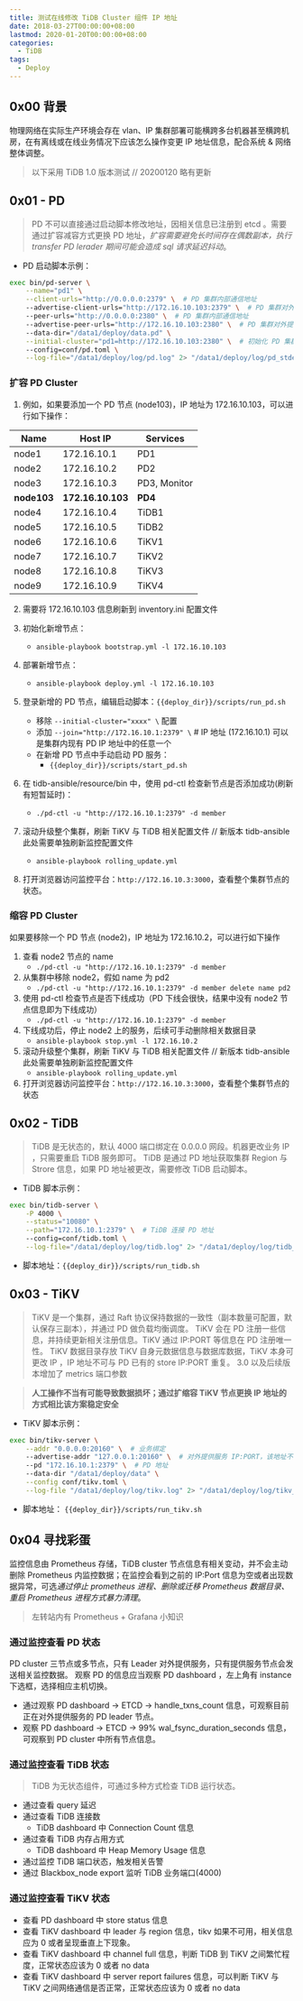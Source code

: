 ```yaml
---
title: 测试在线修改 TiDB Cluster 组件 IP 地址
date: 2018-03-27T00:00:00+08:00
lastmod: 2020-01-20T00:00:00+08:00
categories:
  - TiDB
tags:
  - Deploy
---
```

## 0x00 背景

物理网络在实际生产环境会存在 vlan、IP 集群部署可能横跨多台机器甚至横跨机房，在有离线或在线业务情况下应该怎么操作变更 IP 地址信息，配合系统 & 网络整体调整。

> 以下采用 TiDB 1.0 版本测试 // 20200120 略有更新

## 0x01 - PD

> PD 不可以直接通过启动脚本修改地址，因相关信息已注册到 etcd 。需要通过扩容减容方式更换 PD 地址，*扩容需要避免长时间存在偶数副本，执行 transfer PD lerader 期间可能会造成 sql 请求延迟抖动*。

- PD 启动脚本示例：

```bash
exec bin/pd-server \
    --name="pd1" \
    --client-urls="http://0.0.0.0:2379" \  # PD 集群内部通信地址
    --advertise-client-urls="http://172.16.10.103:2379" \  # PD 集群对外提供服务地址，该地址不可为 0.0.0.0
    --peer-urls="http://0.0.0.0:2380" \  # PD 集群内部通信地址
    --advertise-peer-urls="http://172.16.10.103:2380" \  # PD 集群对外提供服务地址，该地址不可为 0.0.0.0
    --data-dir="/data1/deploy/data.pd" \
    --initial-cluster="pd1=http://172.16.10.103:2380" \  # 初始化 PD 集群时使用，扩容时应当换成  --join 参数
    --config=conf/pd.toml \
    --log-file="/data1/deploy/log/pd.log" 2> "/data1/deploy/log/pd_stderr.log"
```

### 扩容 PD Cluster

1. 例如，如果要添加一个 PD 节点 (node103)，IP 地址为 172.16.10.103，可以进行如下操作：

  | Name | Host IP | Services |
  | ---- | ------- | -------- |
  | node1 | 172.16.10.1 | PD1 |
  | node2 | 172.16.10.2 | PD2 |
  | node3 | 172.16.10.3 | PD3, Monitor |
  | **node103** | **172.16.10.103** | **PD4** |
  | node4 | 172.16.10.4 | TiDB1 |
  | node5 | 172.16.10.5 | TiDB2 |
  | node6 | 172.16.10.6 | TiKV1 |
  | node7 | 172.16.10.7 | TiKV2 |
  | node8 | 172.16.10.8 | TiKV3 |
  | node9 | 172.16.10.9 | TiKV4 |

2. 需要将 172.16.10.103 信息刷新到 inventory.ini 配置文件

3. 初始化新增节点：
    - `ansible-playbook bootstrap.yml -l 172.16.10.103`

4. 部署新增节点：
    - `ansible-playbook deploy.yml -l 172.16.10.103`

5. 登录新增的 PD 节点，编辑启动脚本：`{{deploy_dir}}/scripts/run_pd.sh`
    - 移除  `--initial-cluster="xxxx" \`  配置
    - 添加  `--join="http://172.16.10.1:2379" \`  # IP 地址 (172.16.10.1) 可以是集群内现有 PD IP 地址中的任意一个
    - 在新增 PD 节点中手动启动 PD 服务：
        - `{{deploy_dir}}/scripts/start_pd.sh`

6. 在 tidb-ansible/resource/bin 中，使用 pd-ctl 检查新节点是否添加成功(刷新有短暂延时)：
    - `./pd-ctl -u "http://172.16.10.1:2379" -d member`

7. 滚动升级整个集群，刷新 TiKV 与 TiDB 相关配置文件 // 新版本 tidb-ansible 此处需要单独刷新监控配置文件
    - `ansible-playbook rolling_update.yml`

8. 打开浏览器访问监控平台：`http://172.16.10.3:3000`，查看整个集群节点的状态。

### 缩容 PD Cluster

如果要移除一个 PD 节点 (node2)，IP 地址为 172.16.10.2，可以进行如下操作

1. 查看 node2 节点的 name
    - `./pd-ctl -u "http://172.16.10.1:2379" -d member`
2. 从集群中移除 node2，假如 name 为 pd2
    - `./pd-ctl -u "http://172.16.10.1:2379" -d member delete name pd2`
3. 使用 pd-ctl 检查节点是否下线成功（PD 下线会很快，结果中没有 node2 节点信息即为下线成功）
    - `./pd-ctl -u "http://172.16.10.1:2379" -d member`
4. 下线成功后，停止 node2 上的服务，后续可手动删除相关数据目录
    - `ansible-playbook stop.yml -l 172.16.10.2`
5. 滚动升级整个集群，刷新 TiKV 与 TiDB 相关配置文件 // 新版本 tidb-ansible 此处需要单独刷新监控配置文件
    - `ansible-playbook rolling_update.yml`
6. 打开浏览器访问监控平台：`http://172.16.10.3:3000`，查看整个集群节点的状态

## 0x02 - TiDB

> TiDB 是无状态的，默认 4000 端口绑定在 0.0.0.0 网段。机器更改业务 IP ，只需要重启 TiDB 服务即可。
> TiDB 是通过 PD 地址获取集群 Region 与 Strore 信息，如果 PD 地址被更改，需要修改 TiDB 启动脚本。

- TiDB 脚本示例：

```bash
exec bin/tidb-server \
    -P 4000 \
    --status="10080" \
    --path="172.16.10.1:2379" \  # TiDB 连接 PD 地址
    --config=conf/tidb.toml \
    --log-file="/data1/deploy/log/tidb.log" 2> "/data1/deploy/log/tidb_stderr.log"
```

  - 脚本地址：`{{deploy_dir}}/scripts/run_tidb.sh`

## 0x03 - TiKV

> TiKV 是一个集群，通过 Raft 协议保持数据的一致性（副本数量可配置，默认保存三副本），并通过 PD 做负载均衡调度。
> TiKV 会在 PD 注册一些信息，并持续更新相关注册信息。TiKV 通过 IP:PORT 等信息在 PD 注册唯一性。
> TiKV 数据目录存放 TiKV 自身元数据信息与数据库数据，TiKV 本身可更改 IP ，IP 地址不可与 PD 已有的 store IP:PORT 重复。
> 3.0 以及后续版本增加了 metrics 端口参数

> **人工操作不当有可能导致数据损坏；通过扩缩容 TiKV 节点更换 IP 地址的方式相比该方案稳定安全**

- TiKV 脚本示例：

```bash
exec bin/tikv-server \
    --addr "0.0.0.0:20160" \  # 业务绑定
    --advertise-addr "127.0.0.1:20160" \  # 对外提供服务 IP:PORT，该地址不可为 0.0.0.0
    --pd "172.16.10.1:2379" \  # PD 地址
    --data-dir "/data1/deploy/data" \
    --config conf/tikv.toml \
    --log-file "/data1/deploy/log/tikv.log" 2> "/data1/deploy/log/tikv_stderr.log"
```

  - 脚本地址： `{{deploy_dir}}/scripts/run_tikv.sh`

## 0x04 寻找彩蛋

监控信息由 Prometheus 存储，TiDB cluster 节点信息有相关变动，并不会主动删除 Prometheus 内监控数据；在监控会看到之前的 IP:Port 信息为空或者出现数据异常，可选*通过停止 prometheus 进程、删除或迁移 Prometheus 数据目录、重启 Prometheus 进程方式暴力清理*。

> 左转站内有 Prometheus + Grafana 小知识

### 通过监控查看 PD 状态

PD cluster 三节点或多节点，只有 Leader 对外提供服务，只有提供服务节点会发送相关监控数据。
观察 PD 的信息应当观察 PD dashboard ，左上角有 instance 下选框，选择相应主机切换。

- 通过观察 PD dashboard → ETCD →  handle_txns_count 信息，可观察目前正在对外提供服务的 PD leader 节点。
- 观察  PD dashboard → ETCD →  99% wal_fsync_duration_seconds 信息，可观察到 PD cluster 中所有节点信息。

### 通过监控查看 TiDB 状态

> TiDB 为无状态组件，可通过多种方式检查 TiDB 运行状态。

- 通过查看 query 延迟
- 通过查看 TiDB 连接数
  - TiDB dashboard 中 Connection Count 信息
- 通过查看 TiDB 内存占用方式
  - TiDB dashboard 中 Heap Memory Usage 信息
- 通过监控 TiDB 端口状态，触发相关告警
- 通过 Blackbox_node export 监听 TiDB 业务端口(4000)

### 通过监控查看 TiKV 状态

- 查看 PD dashboard 中 store status 信息
- 查看 TiKV dashboard 中 leader 与 region 信息，tikv 如果不可用，相关信息应为 0 或者呈现垂直上下现象。
- 查看 TiKV dashboard 中 channel full 信息，判断 TiDB 到 TiKV 之间繁忙程度，正常状态应该为 0 或者 no data
- 查看 TiKV dashboard 中 server report failures 信息，可以判断 TiKV 与 TiKV 之间网络通信是否正常，正常状态应该为 0 或者 no data
